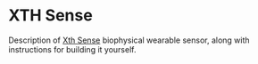 # XTH Sense
Description of [Xth Sense](res.marcodonnarumma.com/projects/xth-sense/) biophysical
wearable sensor, along with instructions for building it yourself.
